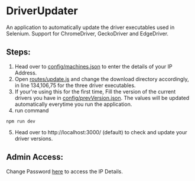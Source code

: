 # DriverUpdater
An application to automatically update the driver executables used in Selenium. 
Support for ChromeDriver, GeckoDriver and EdgeDriver.
## Steps:
1. Head over to [config/machines.json](config/machines.json) to enter the details of your IP Address.
2. Open [routes/update.js](routes/update.js) and change the download directory accordingly, in line 134,106,75 for the three driver executables. 
3. If your're using this for the first time, Fill the version of the current drivers you have in [config/prevVersion.json](config/prevVersion.json). The values will be updated automatically everytime you run the application.
4. run command 
```
npm run dev
```
5. Head over to http://localhost:3000/ (default) to check and update your driver versions.

## Admin Access:

Change Password [here](https://github.com/JAnanthakrishnan/DriverUpdater/blob/c0755312f33a0c14245dc3e4a4d1a69b5c39a15a/client/src/components/AdminPage.js#L62)
to access the IP Details.

